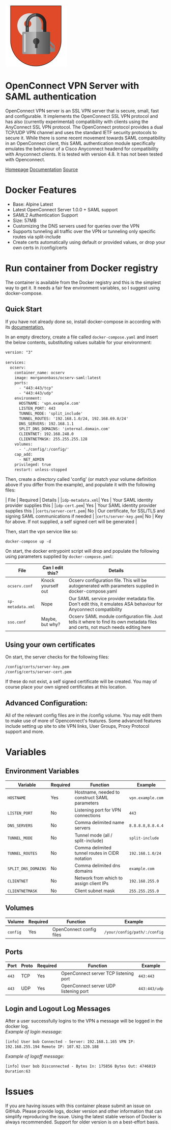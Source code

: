 [preview]: https://raw.githubusercontent.com/MarkusMcNugen/docker-templates/master/openconnect/ocserv-icon.png "Custom ocserv icon"

![alt text][preview]

# OpenConnect VPN Server with SAML authentication
OpenConnect VPN server is an SSL VPN server that is secure, small, fast and configurable. It implements the OpenConnect SSL VPN protocol and has also (currently experimental) compatibility with clients using the AnyConnect SSL VPN protocol. The OpenConnect protocol provides a dual TCP/UDP VPN channel and uses the standard IETF security protocols to secure it. While there is some recent movement towards SAML compatibility in an OpenConnect client, this SAML authentication module specifically emulates the behaviour of a Cisco Anyconnect headend for compatibility with Anyconnect clients. It is tested with version 4.8. It has not been tested with Openconnect.

[Homepage](https://ocserv.gitlab.io/www/platforms.html)
[Documentation](https://ocserv.gitlab.io/www/manual.html)
[Source](https://gitlab.com/ocserv/ocserv)

# Docker Features
* Base: Alpine Latest
* Latest OpenConnect Server 1.0.0 + SAML support
* SAML2 Authentication Support
* Size: 57MB
* Customizing the DNS servers used for queries over the VPN
* Supports tunneling all traffic over the VPN or tunneling only specific routes via split-include
* Create certs automatically using default or provided values, or drop your own certs in /config/certs

# Run container from Docker registry
The container is available from the Docker registry and this is the simplest way to get it. It needs a fair few environment variables, so I suggest using docker-compose.

## Quick Start
If you have not already done so, install docker-compose in according with its [documentation.](https://docs.docker.com/compose/install/)

In an empty directory, create a file called `docker-compose.yaml` and insert the below contents, substituting values suitable for your environment:
```docker
version: "3"

services:
  ocserv:
    container_name: ocserv
    image: morganonbass/ocserv-saml:latest
    ports:
      - "443:443/tcp"
      - "443:443/udp"
    environment:
      HOSTNAME: 'vpn.example.com'
      LISTEN_PORT: 443
      TUNNEL_MODE: 'split_include'
      TUNNEL_ROUTES: '192.168.1.0/24, 192.168.69.0/24'
      DNS_SERVERS: 192.168.1.1
      SPLIT_DNS_DOMAINS: 'internal.domain.com'
      CLIENTNET: 192.168.248.0
      CLIENTNETMASK: 255.255.255.128
    volumes:
      - './config/:/config/'
    cap_add:
      - NET_ADMIN
    privileged: true
    restart: unless-stopped
```
Then, create a directory called 'config' (or match your volume definition above if you differ from the example), and populate it with the following files:

| File | Required | Details |
|`idp-metadata.xml`| Yes | Your SAML identity provider supplies this |
|`idp-cert.pem`| Yes | Your SAML identity provider supplies this |
|`certs/server-cert.pem`| No | Our certificate, for SSL/TLS and signing SAML communications if needed |
|`certs/server-key.pem`| No | Key for above. If not supplied, a self signed cert will be generated |

Then, start the vpn service like so:
```
docker-compose up -d
```

On start, the docker entrypoint script will drop and populate the following using parameters supplied by `docker-compose.yaml`:

| File | Can I edit this? | Details |
|-------|-----------------|----------|
|`ocserv.conf`| Knock yourself out | Ocserv configuration file. This will be autogenerated with parameters supplied in docker-compose.yaml |
|`sp-metadata.xml`| Nope |Our SAML service provider metadata file. Don't edit this, it emulates ASA behaviour for Anyconnect compatibility |
|`sso.conf`| Maybe, but why? | Ocserv SAML module configuration file. Just tells it where to find its own metadata files and certs, not much needs editing here |


## Using your own certificates
On start, the server checks for the following files:
```
/config/certs/server-key.pem
/config/certs/server-cert.pem
```
If these do not exist, a self signed certificate will be created. You may of course place your own signed certificates at this location.

## Advanced Configuration:
All of the relevant config files are in the /config volume. You may edit them to make use of more of Openconnect's features. Some advanced features include setting up site to site VPN links, User Groups, Proxy Protocol support and more.

# Variables
## Environment Variables
| Variable | Required | Function | Example |
|----------|----------|----------|----------|
|`HOSTNAME`| Yes | Hostname, needed to construct SAML parameters |`vpn.example.com`|
|`LISTEN_PORT`| No | Listening port for VPN connections|`443`|
|`DNS_SERVERS`| No | Comma delimited name servers |`8.8.8.8,8.8.4.4`|
|`TUNNEL_MODE`| No | Tunnel mode (all / split-include) |`split-include`|
|`TUNNEL_ROUTES`| No | Comma delimited tunnel routes in CIDR notation |`192.168.1.0/24`|
|`SPLIT_DNS_DOMAINS`| No | Comma delimited dns domains |`example.com`|
|`CLIENTNET`| No | Network from which to assign client IPs |`192.168.255.0`|
|`CLIENTNETMASK`| No | Client subnet mask |`255.255.255.0`|

## Volumes
| Volume | Required | Function | Example |
|----------|----------|----------|----------|
| `config` | Yes | OpenConnect config files | `/your/config/path/:/config`|

## Ports
| Port | Proto | Required | Function | Example |
|----------|----------|----------|----------|----------|
| `443` | TCP | Yes | OpenConnect server TCP listening port | `443:443`|
| `443` | UDP | Yes | OpenConnect server UDP listening port | `443:443/udp`|

## Login and Logout Log Messages
After a user successfully logins to the VPN a message will be logged in the docker log.<br>
*Example of login message:*
```
[info] User bob Connected - Server: 192.168.1.165 VPN IP: 192.168.255.194 Remote IP: 107.92.120.188 
```

*Example of logoff message:*
```
[info] User bob Disconnected - Bytes In: 175856 Bytes Out: 4746819 Duration:63
```

# Issues
If you are having issues with this container please submit an issue on GitHub.
Please provide logs, docker version and other information that can simplify reproducing the issue.
Using the latest stable verison of Docker is always recommended. Support for older version is on a best-effort basis.
